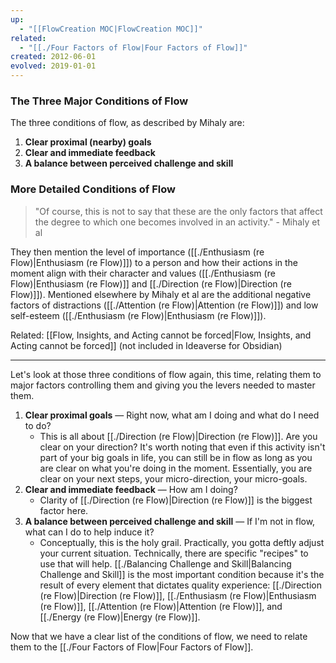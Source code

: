 ```yaml
---
up:
  - "[[FlowCreation MOC|FlowCreation MOC]]"
related:
  - "[[./Four Factors of Flow|Four Factors of Flow]]"
created: 2012-06-01
evolved: 2019-01-01
---
```


### The Three Major Conditions of Flow
The three conditions of flow, as described by Mihaly are:

1. **Clear proximal (nearby) goals**
2. **Clear and immediate feedback**
3. **A balance between perceived challenge and skill**

### More Detailed Conditions of Flow
> "Of course, this is not to say that these are the only factors that affect the degree to which one becomes involved in an activity." - Mihaly et al

They then mention the level of importance ([[./Enthusiasm (re Flow)|Enthusiasm (re Flow)]]) to a person and how their actions in the moment align with their character and values ([[./Enthusiasm (re Flow)|Enthusiasm (re Flow)]] and [[./Direction (re Flow)|Direction (re Flow)]]). Mentioned elsewhere by Mihaly et al are the additional negative factors of distractions ([[./Attention (re Flow)|Attention (re Flow)]]) and low self-esteem ([[./Enthusiasm (re Flow)|Enthusiasm (re Flow)]]).

Related: [[Flow, Insights, and Acting cannot be forced|Flow, Insights, and Acting cannot be forced]] (not included in Ideaverse for Obsidian)

---
Let's look at those three conditions of flow again, this time, relating them to major factors controlling them and giving you the levers needed to master them.

1. **Clear proximal goals** — Right now, what am I doing and what do I need to do?
   - This is all about [[./Direction (re Flow)|Direction (re Flow)]]. Are you clear on your direction? It's worth noting that even if this activity isn't part of your big goals in life, you can still be in flow as long as you are clear on what you're doing in the moment. Essentially, you are clear on your next steps, your micro-direction, your micro-goals.
2. **Clear and immediate feedback** — How am I doing?
   - Clarity of [[./Direction (re Flow)|Direction (re Flow)]] is the biggest factor here.
3. **A balance between perceived challenge and skill** — If I'm not in flow, what can I do to help induce it?  
   - Conceptually, this is the holy grail. Practically, you gotta deftly adjust your current situation. Technically, there are specific "recipes" to use that will help. [[./Balancing Challenge and Skill|Balancing Challenge and Skill]] is the most important condition because it's the result of every element that dictates quality experience: [[./Direction (re Flow)|Direction (re Flow)]], [[./Enthusiasm (re Flow)|Enthusiasm (re Flow)]], [[./Attention (re Flow)|Attention (re Flow)]], and [[./Energy (re Flow)|Energy (re Flow)]]. 

Now that we have a clear list of the conditions of flow, we need to relate them to the [[./Four Factors of Flow|Four Factors of Flow]]. 

